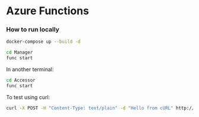 # Azure Functions


### How to run locally

```bash
docker-compose up --build -d
```


```bash
cd Manager
func start
```

In another terminal:

```bash
cd Accessor
func start
```

To test using curl:
```bash
curl -X POST -H "Content-Type: text/plain" -d "Hello from cURL" http://localhost:7071/api/send
```


